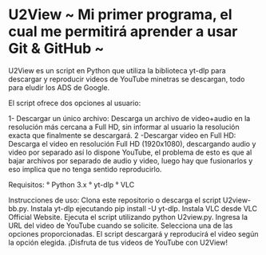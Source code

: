 # U2View ~ Mi primer programa, el cual me permitirá aprender a usar Git & GitHub ~

U2View es un script en Python que utiliza la biblioteca yt-dlp para descargar y reproducir videos de YouTube minetras se descargan, todo para eludir los ADS de Google. 

El script ofrece dos opciones al usuario:

1- Descargar un único archivo: Descarga un archivo de video+audio en la resolución más cercana a Full HD, sin informar al usuario la resolución exacta que finalmente se descargará.
2 -Descargar video en Full HD: Descarga el video en resolución Full HD (1920x1080), descargando audio y video por separado  así lo dispone YouTube, el problema de esto es que al bajar archivos por separado de audio y video, luego hay que fusionarlos y eso implica que no tenga sentido reproducirlo.

Requisitos:
° Python 3.x
° yt-dlp
° VLC

Instrucciones de uso:
Clona este repositorio o descarga el script U2view-bb.py.
Instala yt-dlp ejecutando pip install -U yt-dlp.
Instala VLC desde VLC Official Website.
Ejecuta el script utilizando python U2view.py.
Ingresa la URL del video de YouTube cuando se solicite.
Selecciona una de las opciones proporcionadas.
El script descargará y reproducirá el video según la opción elegida.
¡Disfruta de tus videos de YouTube con U2View!
